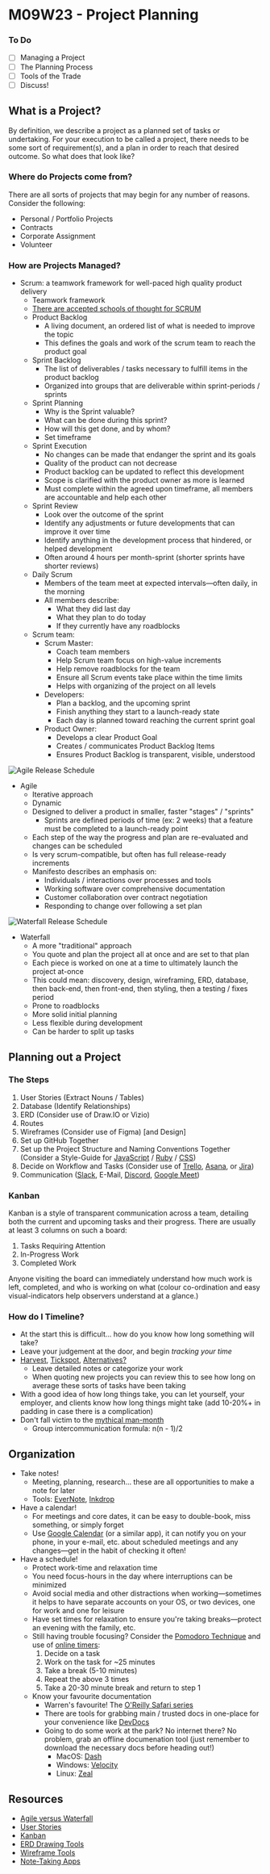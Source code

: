 # M09W23 - Project Planning

### To Do

- [ ] Managing a Project
- [ ] The Planning Process
- [ ] Tools of the Trade
- [ ] Discuss!

## What is a Project?

By definition, we describe a project as a planned set of tasks or undertaking. For your execution to be called a project, there needs to be some sort of requirement(s), and a plan in order to reach that desired outcome. So what does that look like?

### Where do Projects come from?

There are all sorts of projects that may begin for any number of reasons. Consider the following:

- Personal / Portfolio Projects
- Contracts
- Corporate Assignment
- Volunteer

### How are Projects Managed?

- Scrum: a teamwork framework for well-paced high quality product delivery
  - Teamwork framework
  - [There are accepted schools of thought for SCRUM](https://scrumguides.org/)
  - Product Backlog
    - A living document, an ordered list of what is needed to improve the topic
    - This defines the goals and work of the scrum team to reach the product goal
  - Sprint Backlog
    - The list of deliverables / tasks necessary to fulfill items in the product backlog
    - Organized into groups that are deliverable within sprint-periods / sprints
  - Sprint Planning
    - Why is the Sprint valuable?
    - What can be done during this sprint?
    - How will this get done, and by whom?
    - Set timeframe
  - Sprint Execution
    - No changes can be made that endanger the sprint and its goals
    - Quality of the product can not decrease
    - Product backlog can be updated to reflect this development
    - Scope is clarified with the product owner as more is learned
    - Must complete within the agreed upon timeframe, all members are accountable and help each other
  - Sprint Review
    - Look over the outcome of the sprint
    - Identify any adjustments or future developments that can improve it over time
    - Identify anything in the development process that hindered, or helped development
    - Often around 4 hours per month-sprint (shorter sprints have shorter reviews)
  - Daily Scrum
    - Members of the team meet at expected intervals—often daily, in the morning
    - All members describe:
      - What they did last day
      - What they plan to do today
      - If they currently have any roadblocks
  - Scrum team:
    - Scrum Master:
      - Coach team members
      - Help Scrum team focus on high-value increments
      - Help remove roadblocks for the team
      - Ensure all Scrum events take place within the time limits
      - Helps with organizing of the project on all levels
    - Developers:
      - Plan a backlog, and the upcoming sprint
      - Finish anything they start to a launch-ready state
      - Each day is planned toward reaching the current sprint goal
    - Product Owner:
      - Develops a clear Product Goal
      - Creates / communicates Product Backlog Items
      - Ensures Product Backlog is transparent, visible, understood

![Agile Release Schedule](https://wac-cdn.atlassian.com/dam/jcr:cbb1fb08-0fd5-4a63-bf4e-76bfe0578512/agile_release_train.svg?cdnVersion=492)

- Agile
  - Iterative approach
  - Dynamic
  - Designed to deliver a product in smaller, faster "stages" / "sprints"
    - Sprints are defined periods of time (ex: 2 weeks) that a feature must be completed to a launch-ready point
  - Each step of the way the progress and plan are re-evaluated and changes can be scheduled
  - Is very scrum-compatible, but often has full release-ready increments
  - Manifesto describes an emphasis on:
    - Individuals / interactions over processes and tools
    - Working software over comprehensive documentation
    - Customer collaboration over contract negotiation
    - Responding to change over following a set plan

![Waterfall Release Schedule](https://wac-cdn.atlassian.com/dam/jcr:75f1a49a-c071-4c59-a820-aa5dfbf8bfbe/waterfall_release_process.svg?cdnVersion=492)

- Waterfall
  - A more "traditional" approach
  - You quote and plan the project all at once and are set to that plan
  - Each piece is worked on one at a time to ultimately launch the project at-once
  - This could mean: discovery, design, wireframing, ERD, database, then back-end, then front-end, then styling, then a testing / fixes period
  - Prone to roadblocks
  - More solid initial planning
  - Less flexible during development
  - Can be harder to split up tasks

## Planning out a Project

### The Steps

1. User Stories (Extract Nouns / Tables)
2. Database (Identify Relationships)
3. ERD (Consider use of Draw.IO or Vizio)
4. Routes
5. Wireframes (Consider use of Figma) [and Design]
6. Set up GitHub Together
7. Set up the Project Structure and Naming Conventions Together (Consider a Style-Guide for [JavaScript](https://airbnb.io/javascript/) / [Ruby](https://rubystyle.guide/) / [CSS](http://smacss.com/))
8. Decide on Workflow and Tasks (Consider use of [Trello](https://trello.com/), [Asana](https://asana.com/), or [Jira](https://www.atlassian.com/software/jira))
9. Communication ([Slack](https://slack.com/), E-Mail, [Discord](https://discord.com/), [Google Meet](https://meet.google.com))

### Kanban

Kanban is a style of transparent communication across a team, detailing both the current and upcoming tasks and their progress. There are usually at least 3 columns on such a board:

1. Tasks Requiring Attention
2. In-Progress Work
3. Completed Work

Anyone visiting the board can immediately understand how much work is left, completed, and who is working on what (colour co-ordination and easy visual-indicators help observers understand at a glance.)

### How do I Timeline?

- At the start this is difficult... how do you know how long something will take?
- Leave your judgement at the door, and begin _tracking your time_
- [Harvest](https://www.getharvest.com/), [Tickspot](https://www.tickspot.com/), [Alternatives?](https://alternativeto.net/software/tickspot/)
  - Leave detailed notes or categorize your work
  - When quoting new projects you can review this to see how long on average these sorts of tasks have been taking
- With a good idea of how long things take, you can let yourself, your employer, and clients know how long things might take (add 10-20%+ in padding in case there is a complication)
- Don't fall victim to the [mythical man-month](https://en.wikipedia.org/wiki/The_Mythical_Man-Month#Ideas_presented)
  - Group intercommunication formula: n(n - 1)/2

## Organization

- Take notes!
  - Meeting, planning, research... these are all opportunities to make a note for later
  - Tools: [EverNote](https://evernote.com/), [Inkdrop](https://www.inkdrop.app/)
- Have a calendar!
  - For meetings and core dates, it can be easy to double-book, miss something, or simply forget
  - Use [Google Calendar](https://calendar.google.com/) (or a similar app), it can notify you on your phone, in your e-mail, etc. about scheduled meetings and any changes—get in the habit of checking it often!
- Have a schedule!
  - Protect work-time and relaxation time
  - You need focus-hours in the day where interruptions can be minimized
  - Avoid social media and other distractions when working—sometimes it helps to have separate accounts on your OS, or two devices, one for work and one for leisure
  - Have set times for relaxation to ensure you're taking breaks—protect an evening with the family, etc.
  - Still having trouble focusing? Consider the [Pomodoro Technique](https://en.wikipedia.org/wiki/Pomodoro_Technique) and use of [online timers](https://pomofocus.io/):
    1. Decide on a task
    2. Work on the task for ~25 minutes
    3. Take a break (5-10 minutes)
    4. Repeat the above 3 times
    5. Take a 20-30 minute break and return to step 1
  - Know your favourite documentation
    - Warren's favourite! The [O'Reilly Safari series](https://www.oreilly.com/library/view/the-ruby-programming/9780596516178/)
    - There are tools for grabbing main / trusted docs in one-place for your convenience like [DevDocs](https://devdocs.io/)
    - Going to do some work at the park? No internet there? No problem, grab an offline documenation tool (just remember to download the necessary docs before heading out!)
      - MacOS: [Dash](https://kapeli.com/dash)
      - Windows: [Velocity](https://velocity.silverlakesoftware.com/)
      - Linux: [Zeal](https://zealdocs.org/)

## Resources

- [Agile versus Waterfall](https://www.atlassian.com/agile/project-management/project-management-intro)
- [User Stories](https://www.atlassian.com/agile/project-management/user-stories)
- [Kanban](https://www.atlassian.com/agile/kanban/boards)
- [ERD Drawing Tools](https://sharingknowledge.world.edu/5-best-entity-relationship-diagram-erd-tools/)
- [Wireframe Tools](https://webflow.com/blog/wireframe-tools)
- [Note-Taking Apps](https://www.techradar.com/best/best-note-taking-app)
